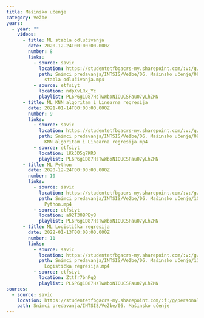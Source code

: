 ```yaml
---
title: Mašinsko učenje
category: Vežbe
years:
  - year: ""
    videos:
      - title: ML stabla odlučivanja
        date: 2020-12-24T00:00:00.000Z
        number: 8
        links:
          - source: savic
            location: https://studentetfbgacrs-my.sharepoint.com/:v:/g/personal/sa190595d_student_etf_bg_ac_rs/EWzS2WzLVCNLjbPtVyxYZKUBtnflwj1YoPJn23lIv23igg
            path: Snimci predavanja/INTSIS/Vežbe/06. Mašinsko učenje/08 - 2020-12-24 - ML
              stabla odlučivanja.mp4
          - source: etfsiyt
            location: ndpXvLRx_Yc
            playlist: PL6P6g1D87HsTwWbxNIOUCSFau07yLhZMN
      - title: ML KNN algoritam i Linearna regresija
        date: 2021-01-14T00:00:00.000Z
        number: 9
        links:
          - source: savic
            location: https://studentetfbgacrs-my.sharepoint.com/:v:/g/personal/sa190595d_student_etf_bg_ac_rs/EcKGNSC64TRKgG2NmiaYFmYBoCaZADsIn2yhzN6D-fLcrA
            path: Snimci predavanja/INTSIS/Vežbe/06. Mašinsko učenje/09 - 2021-01-14 - ML
              KNN algoritam i Linearna regresija.mp4
          - source: etfsiyt
            location: lKk3D5g7KR0
            playlist: PL6P6g1D87HsTwWbxNIOUCSFau07yLhZMN
      - title: ML Python
        date: 2020-12-24T00:00:00.000Z
        number: 10
        links:
          - source: savic
            location: https://studentetfbgacrs-my.sharepoint.com/:v:/g/personal/sa190595d_student_etf_bg_ac_rs/EfzULc1NuuVPkz8WJN3QjMUBZYIzkFVWzg9vzVhd8Ad-QQ
            path: Snimci predavanja/INTSIS/Vežbe/06. Mašinsko učenje/10 - 2020-12-24 - ML
              Python.mp4
          - source: etfsiyt
            location: a92T3OBPEy8
            playlist: PL6P6g1D87HsTwWbxNIOUCSFau07yLhZMN
      - title: ML Logistička regresija
        date: 2022-01-13T00:00:00.000Z
        number: 11
        links:
          - source: savic
            location: https://studentetfbgacrs-my.sharepoint.com/:v:/g/personal/sa190595d_student_etf_bg_ac_rs/Ec5zp34il6pOn3gcX5MPwYcB1_FhGs-Hbt6aP_ZitHg9TA
            path: Snimci predavanja/INTSIS/Vežbe/06. Mašinsko učenje/11 - 2022-01-13 - ML
              Logistička regresija.mp4
          - source: etfsiyt
            location: Zttfr7bnPqQ
            playlist: PL6P6g1D87HsTwWbxNIOUCSFau07yLhZMN
sources:
  - source: savic
    location: https://studentetfbgacrs-my.sharepoint.com/:f:/g/personal/sa190595d_student_etf_bg_ac_rs/EhL2verG5-5Pn1aPsONkW4wByl4EGBwCqqgKy6eSFOea7g
    path: Snimci predavanja/INTSIS/Vežbe/06. Mašinsko učenje
---
```



